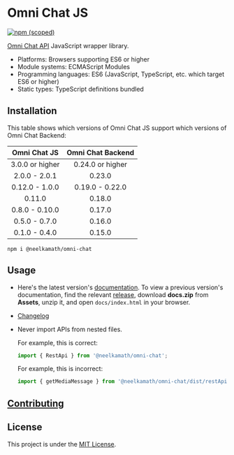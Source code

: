 # Omni Chat JS

[![npm (scoped)](https://img.shields.io/npm/v/@neelkamath/omni-chat)](https://www.npmjs.com/package/@neelkamath/omni-chat)

[Omni Chat API](https://github.com/neelkamath/omni-chat-backend) JavaScript wrapper library.

- Platforms: Browsers supporting ES6 or higher
- Module systems: ECMAScript Modules
- Programming languages: ES6 (JavaScript, TypeScript, etc. which target ES6 or higher)
- Static types: TypeScript definitions bundled

## Installation

This table shows which versions of Omni Chat JS support which versions of Omni Chat Backend:

|  Omni Chat JS   | Omni Chat Backend |
| :-------------: | :---------------: |
| 3.0.0 or higher | 0.24.0 or higher  |
|  2.0.0 - 2.0.1  |      0.23.0       |
| 0.12.0 - 1.0.0  |  0.19.0 - 0.22.0  |
|     0.11.0      |      0.18.0       |
| 0.8.0 - 0.10.0  |      0.17.0       |
|  0.5.0 - 0.7.0  |      0.16.0       |
|  0.1.0 - 0.4.0  |      0.15.0       |

```
npm i @neelkamath/omni-chat
```

## Usage

- Here's the latest version's [documentation](https://neelkamath.github.io/omni-chat-js/). To view a previous version's documentation, find the relevant [release](https://github.com/neelkamath/omni-chat-js/releases), download **docs.zip** from **Assets**, unzip it, and open `docs/index.html` in your browser.
- [Changelog](CHANGELOG.md)
- Never import APIs from nested files.

  For example, this is correct:

  ```typescript
  import { RestApi } from '@neelkamath/omni-chat';
  ```

  For example, this is incorrect:

  ```typescript
  import { getMediaMessage } from '@neelkamath/omni-chat/dist/restApi/operator';
  ```

## [Contributing](CONTRIBUTING.md)

## License

This project is under the [MIT License](LICENSE).
